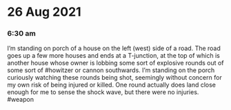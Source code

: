 # 26 Aug 2021    

### 6:30 am

I’m standing on porch of a house on the left (west) side of a road. The road goes up a few more houses and ends at a T-junction, at the top of which is another house whose owner is lobbing some sort of explosive rounds out of some sort of #howitzer or cannon southwards. I’m standing on the porch curiously watching these rounds being shot, seemingly without concern for my own risk of being injured or killed. One round actually does land close enough for me to sense the shock wave, but there were no injuries. #weapon
